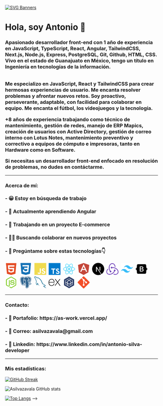 [![SVG Banners](https://svg-banners.vercel.app/api?type=typeWriter&text1=Antonio%20Silva%20Front-end%20Developer👩‍💻&width=1000&height=200)](https://github.com/Akshay090/svg-banners)
<div id="header">
 <h1 align="left">Hola, soy Antonio 👋</h1>
 <h3 align="left">Apasionado desarrollador front-end con 1 año de experiencia en JavaScript, TypeScript, React, Angular, TailwindCSS, Next.js, Node.js, Express, PostgreSQL, Git, Github, HTML, CSS. Vivo en el estado de Guanajuato en México, tengo un título en Ingeniería en tecnologías de la información.<br></br>

Me especializo en JavaScript, React y TailwindCSS para crear hermosas experiencias de usuario. Me encanta resolver problemas y afrontar nuevos retos. Soy proactivo, perseverante, adaptable, con facilidad para colaborar en equipo. Me encanta el fútbol, los videojuegos y la tecnología.

+8 años de experiencia trabajando como técnico de mantenimiento, gestión de redes, manejo de ERP Mapics, creación de usuarios con Active Directory, gestión de correo interno con Lotus Notes, mantenimiento preventivo y correctivo a equipos de cómputo e impresoras, tanto en Hardware como en Software.

Si necesitas un desarrollador front-end enfocado en resolución de problemas, no dudes en contáctarme.
  </h3>
</div>

---

### Acerca de mí:
<h3>- 😀 Estoy en búsqueda de trabajo</h3>

<h3>- 💪 Actualmente aprendiendo Angular</h3>

<h3>- 🔭 Trabajando en un proyecto E-commerce</h3>

<h3>- 👯‍♂️ Buscando colaborar en nuevos proyectos</h3>                                                 
               
 <h3>- 🙉 Pregúntame sobre estas tecnologías👇</h3>
<h3 My skills:</h3>
<div align="left">
  <div>
    <img src="https://github.com/devicons/devicon/blob/master/icons/html5/html5-plain.svg" 
     title="HTML5" alt="HTML5" width="40" height="40"/>&nbsp;
    <img src="https://github.com/devicons/devicon/blob/master/icons/css3/css3-plain.svg" 
     title="CSS3" alt="CSS3" width="40" height="40"/>&nbsp;
    <img src="https://github.com/devicons/devicon/blob/master/icons/javascript/javascript-plain.svg" 
      title="JavaScript" alt="JavaScript" width="40" height="40"/>&nbsp;
    <img src="https://github.com/devicons/devicon/blob/master/icons/typescript/typescript-plain.svg" 
      title="TypeScript" alt="TypeScript" width="40" height="40"/>&nbsp;
    <img src="https://github.com/devicons/devicon/blob/master/icons/react/react-original.svg" 
     title="React" alt="React" width="40" height="40"/>&nbsp;
    <img src="https://github.com/devicons/devicon/blob/master/icons/angularjs/angularjs-plain.svg" 
     title="Angular" alt="Angular" width="40" height="40"/>&nbsp;
    <img src="https://github.com/devicons/devicon/blob/master/icons/nextjs/nextjs-original.svg" 
     title="Next.js" alt="Next.js" width="40" height="40"/>&nbsp;
    <img src="https://github.com/devicons/devicon/blob/master/icons/redux/redux-original.svg" 
     title="Redux" alt="Redux" width="40" height="40"/>&nbsp;
    <img src="https://github.com/devicons/devicon/blob/master/icons/tailwindcss/tailwindcss-plain.svg" 
     title="TailwindCSS" alt="TailwindCSS" width="40" height="40"/>&nbsp;
    <img src="https://github.com/devicons/devicon/blob/master/icons/bootstrap/bootstrap-plain.svg" 
     title="Bootstrap" alt="Bootstrap" width="40" height="40"/>&nbsp;
    <img src="https://github.com/devicons/devicon/blob/master/icons/nodejs/nodejs-plain.svg" 
     title="Node.js" alt="Node.js" width="40" height="40"/>&nbsp;
    <img src="https://github.com/devicons/devicon/blob/master/icons/postgresql/postgresql-plain.svg" 
     title="PostgreSQL" alt="PostgreSQL" width="40" height="40"/>&nbsp;
    <img src="https://github.com/devicons/devicon/blob/master/icons/mysql/mysql-plain.svg" 
     title="MySQL" alt="MySQL" width="40" height="40"/>&nbsp;
    <img src="https://github.com/devicons/devicon/blob/master/icons/express/express-original.svg" 
     title="Express" alt="Express" width="40" height="40"/>&nbsp;
    <img src="https://github.com/devicons/devicon/blob/master/icons/sequelize/sequelize-plain.svg" 
     title="Sequelize" alt="Sequelize" width="40" height="40"/>&nbsp;
    <img src="https://github.com/devicons/devicon/blob/master/icons/git/git-plain.svg" 
     title="Git" alt="Git" width="40" height="40"/>&nbsp;
  </div>
</div>

---

 ### Contacto:

<h3>- 💼 Portafolio: https://as-work.vercel.app/</h3>

<h3>- 📨 Correo: asilvazavala@gmail.com</h3>

<h3>- 💎 Linkedin: https://www.linkedin.com/in/antonio-silva-developer</h3>

---

### Mis estadísticas:

[![GitHub Streak](http://github-readme-streak-stats.herokuapp.com?user=Asilvazavala&theme=radical&hide_border=true&mode=weekly)](https://git.io/streak-stats)

![Asilvazavala GitHub stats](https://github-readme-stats.vercel.app/api?username=Asilvazavala&show_icons=true&theme=dark)

[![Top Langs](https://github-readme-stats.vercel.app/api/top-langs/?username=Asilvazavala&hide_progress=true)](https://github.com/Asilvazavala/github-readme-stats)
-->
